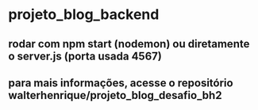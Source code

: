 # projeto_blog_backend  

## rodar com npm start (nodemon)  ou diretamente o server.js (porta usada 4567)  
## para mais informações, acesse o repositório walterhenrique/projeto_blog_desafio_bh2
